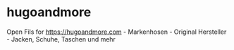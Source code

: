# hugoandmore
Open Fils for https://hugoandmore.com - Markenhosen - Original Hersteller - Jacken, Schuhe, Taschen und mehr
